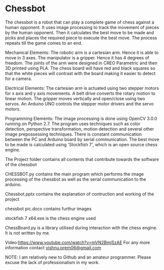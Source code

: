 # Chessbot

The chessbot is a robot that can play a complete game of chess against a human opponent. It uses image processing to track the movement of pieces by the human opponent. Then it calculates the best move to be made and picks and places the required piece to execute the best move. The process repeats till the game comes to an end.

Mechanical Elements:
The robotic arm is a cartesian arm. Hence it is able to move in 3 axes. The manipulator is a gripper. Hence it has 4 degrees of freedom. The joints of the arm were designed in CREO Parametric and then 3D printed using PLA. 
The chess board will have red and black squares so that the white pieces will contrast with the board making it easier to detect for a camera.

Electrical Elements:
The cartesian arm is actuated using two stepper motors for x axis and y axis movements. A belt drive converts the rotary motion to linear motion. The gripper moves vertically and open/close using two servos. An Arduino UNO controls the stepper motor drivers and the servo motors.

Programming Elements:
The image processing is done using OpenCV 3.0.0 running on Python 2.7. The program uses techniques such as color detection, perspective transformation, motion detection and several other image prepossessing techniques. There is constant communication between the PC and Arduino board by serial communication. The best move to be made is calculated using 'Stockfish 7', which is an open source chess engine.

The Project folder contains all contents that contribute towards the software of the chessbot


CHESSBOT.py contains the main program which performs the image processing of the chessbot as well as the serial communication to the arduino.

Chessbot.pptx contains the explanation of contruction and working of the project

chessbot pic.docx contains furthur images 

stockfish 7 x64.exe is the chess engine used

ChessBoard.py is a library utilised during interaction with the chess engine. It is not written by me.

Video:https://www.youtube.com/watch?v=mVN2BmjSzAE
For any more information contact vishnu.prem06@gmail.com

NOTE: I am relatively new to Github and an amateur programmer. Please excuse the lack of professionalism in my work.
